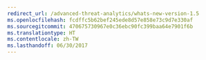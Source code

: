 ```yaml
---
redirect_url: /advanced-threat-analytics/whats-new-version-1.5
ms.openlocfilehash: fcdffc5b62bef245ede8d57e858e73c9d7e330af
ms.sourcegitcommit: 470675730967e0c36ebc90fc399baa64e7901f6b
ms.translationtype: HT
ms.contentlocale: zh-TW
ms.lasthandoff: 06/30/2017
---
```

